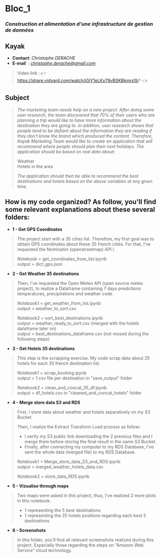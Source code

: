 # Bloc_1
### *Construction et alimentation d'une infrastructure de gestion de données*
## **Kayak**

- **Contact**: *Christophe DERACHE*
- **E-mail**&nbsp;&nbsp;: *christophe.derache@gmail.com*

> Video link : 👉 https://share.vidyard.com/watch/iGiY1eLKx79vBSKBkmrs1b? 👈

## Subject

>*The marketing team needs help on a new project. After doing some user research, the team discovered that 70% of their users who are planning a trip would like to have more information*
>*about the destination they are going to. In addition, user research shows that people tend to be defiant about the information they are reading if they don't know the brand which produced the content.*
>*Therefore, Kayak Marketing Team would like to create an application that will recommend where people should plan their next holidays. The application should be based on real data about:*
>
>    Weather\
>    Hotels in the area
>
>*The application should then be able to recommend the best destinations and hotels based on the above variables at any given time.*

## How is my code organized? As follow, you'll find some relevant explanations about these several folders: 

- **1 - Get GPS Coordinates**

>The project start with a 35 cities list. Therefore, my first goal was to obtain GPS coordinates about these 35 french cities.
>For that, I've requested the Nominatim (openstreetmap) API.\
>
>Notebook = get_coordinates_from_list.ipynb\
>output = dict_gps.json


- **2 - Get Weather 35 destinations**

>Then, I've requested the Open Meteo API (open source meteo project), to realize a Dataframe containing 
7 days predictions temperatures, precipitations and weather code.
>
>Notebook1 = get_weather_from_list.ipynb\
>output = weather_to_sort.csv
>
>Notebook2 = sort_best_destinations.ipynb\
>output = weather_ready_to_sort.csv (merged with the hotels dataframe later on)\
>output = best_destinations_dataframe.csv (not reused during the following steps)


- **3 - Get Hotels 35 destinations**

>This step is the scrapping exercise. My code scrap data about 25 hotels for each 35 french destination list.
>
>Notebook1 = scrap_booking.ipynb\
>output = 1 csv file per destination in "save_output" folder
>
>Notebook2 = clean_and_concat_35_df.ipynb\
>output = df_hotels.csv in "cleaned_and_concat_hotels" folder


- **4 - Merge store data S3 and RDS**

>First, I store data about weather and hotels separatively on my S3 Bucket. 
>
>Then, I realize the Extract Transform Load process as follow:
>- I verify my S3 public link downloading the 2 previous files and I merge them 
>before storing the final result in the same S3 Bucket.
>- Finally, after connecting my computer to my RDS Database, I've sent the whole data (merged file) to my RDS Database.
>
>Notebook1 = Merge_store_data_S3_and_RDS.ipynb\
>output = merged_weather_hotels_data.csv
>
>Notebook2 = store_data_RDS.ipynb


- **5 - Vizualise through maps**

>Two maps were asked in this project, thus, I've realized 2 more plots in this notebook:
>- 1 representing the 5 best destinations
>- 1 representing the 25 hotels positions regarding each best 5 destinations


- **6 - Screenshots**

>In this folder, you'll find all relevant screenshots realized during this project.
>Especially those regarding the steps on "Amazon Web Service" cloud technology.



